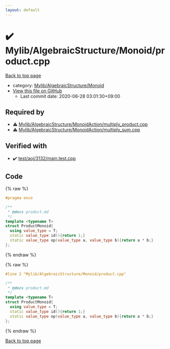 ```yaml
---
layout: default
---
```


<!-- mathjax config similar to math.stackexchange -->
<script type="text/javascript" async
  src="https://cdnjs.cloudflare.com/ajax/libs/mathjax/2.7.5/MathJax.js?config=TeX-MML-AM_CHTML">
</script>
<script type="text/x-mathjax-config">
  MathJax.Hub.Config({
    TeX: { equationNumbers: { autoNumber: "AMS" }},
    tex2jax: {
      inlineMath: [ ['$','$'] ],
      processEscapes: true
    },
    "HTML-CSS": { matchFontHeight: false },
    displayAlign: "left",
    displayIndent: "2em"
  });
</script>

<script type="text/javascript" src="https://cdnjs.cloudflare.com/ajax/libs/jquery/3.4.1/jquery.min.js"></script>
<script src="https://cdn.jsdelivr.net/npm/jquery-balloon-js@1.1.2/jquery.balloon.min.js" integrity="sha256-ZEYs9VrgAeNuPvs15E39OsyOJaIkXEEt10fzxJ20+2I=" crossorigin="anonymous"></script>
<script type="text/javascript" src="../../../../assets/js/copy-button.js"></script>
<link rel="stylesheet" href="../../../../assets/css/copy-button.css" />


# :heavy_check_mark: Mylib/AlgebraicStructure/Monoid/product.cpp

<a href="../../../../index.html">Back to top page</a>

* category: <a href="../../../../index.html#b9ce8b1117f3871719e4d3859e7574c9">Mylib/AlgebraicStructure/Monoid</a>
* <a href="{{ site.github.repository_url }}/blob/master/Mylib/AlgebraicStructure/Monoid/product.cpp">View this file on GitHub</a>
    - Last commit date: 2020-06-28 03:01:30+09:00




## Required by

* :warning: <a href="../MonoidAction/multiply_product.cpp.html">Mylib/AlgebraicStructure/MonoidAction/multiply_product.cpp</a>
* :warning: <a href="../MonoidAction/multiply_sum.cpp.html">Mylib/AlgebraicStructure/MonoidAction/multiply_sum.cpp</a>


## Verified with

* :heavy_check_mark: <a href="../../../../verify/test/aoj/3132/main.test.cpp.html">test/aoj/3132/main.test.cpp</a>


## Code

<a id="unbundled"></a>
{% raw %}
```cpp
#pragma once

/**
 * @docs product.md
 */
template <typename T>
struct ProductMonoid{
  using value_type = T;
  static value_type id(){return 1;}
  static value_type op(value_type a, value_type b){return a * b;}
};

```
{% endraw %}

<a id="bundled"></a>
{% raw %}
```cpp
#line 2 "Mylib/AlgebraicStructure/Monoid/product.cpp"

/**
 * @docs product.md
 */
template <typename T>
struct ProductMonoid{
  using value_type = T;
  static value_type id(){return 1;}
  static value_type op(value_type a, value_type b){return a * b;}
};

```
{% endraw %}

<a href="../../../../index.html">Back to top page</a>


